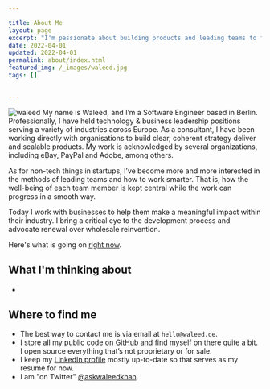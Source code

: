 ```yaml
---

title: About Me
layout: page
excerpt: "I'm passionate about building products and leading teams to finding better ways to do things"
date: 2022-04-01
updated: 2022-04-01
permalink: about/index.html
featured_img: /_images/waleed.jpg
tags: []


---
```


<img src="/_images/waleed.jpg" class="alignright" alt="waleed">
My name is Waleed, and I’m a Software Engineer based in Berlin.
Professionally, I have held technology & business leadership positions serving a variety of industries across Europe.
As a consultant, I have been working directly with organisations to build clear, coherent strategy deliver and scalable products. My work is acknowledged by several organizations, including eBay, PayPal and Adobe, among others.

As for non-tech things in startups, I’ve become more and more interested in the methods of leading teams and how to work smarter. That is, how the well-being of each team member is kept central while the work can progress in a smooth way.

Today I work with businesses to help them make a meaningful impact within their industry. I bring a critical eye to the development process and advocate renewal over wholesale reinvention.

Here's what is going on [right now](/now/).

## What I'm thinking about

- 

## Where to find me

- The best way to contact me is via email at `hello@waleed.de`.
- I store all my public code on [GitHub](https://github.com/waleedhkhan) and find myself on there quite a bit. I open source everything that’s not proprietary or for sale.
- I keep my [LinkedIn profile](https://www.linkedin.com/in/waleedhk/) mostly up-to-date so that serves as my resume for now.
- I am "on Twitter" [@askwaleedkhan](https://twitter.com/askwaleedkhan).
